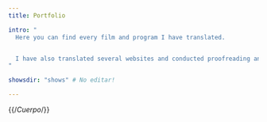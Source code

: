 ```yaml
---
title: Portfolio

intro: "
  Here you can find every film and program I have translated.


  I have also translated several websites and conducted proofreading and linguistic QC for various clients. 
"

showsdir: "shows" # No editar!

---
```


{{/*Cuerpo*/}}
